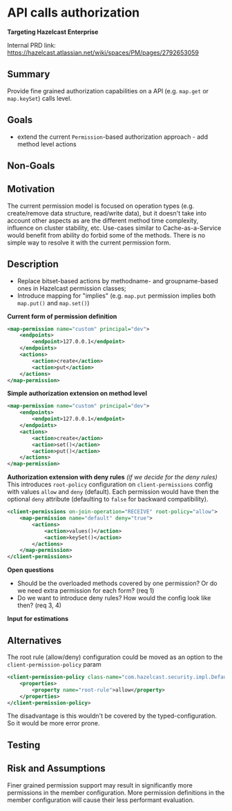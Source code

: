 # API calls authorization

**Targeting Hazelcast Enterprise**

Internal PRD link: https://hazelcast.atlassian.net/wiki/spaces/PM/pages/2792653059

## Summary

Provide fine grained authorization capabilities on a API (e.g. `map.get` or `map.keySet`) calls level.

## Goals

* extend the current `Permission`-based authorization approach - add method level actions

## Non-Goals


## Motivation

The current permission model is focused on operation types (e.g. create/remove data structure, read/write data), but it
doesn't take into account other aspects as are the different method time complexity, influence on cluster stability, etc.
Use-cases similar to Cache-as-a-Service would benefit from ability do forbid some of the methods. There is no simple way
to resolve it with the current permission form.

## Description

* Replace bitset-based actions by methodname- and groupname-based ones in Hazelcast permission classes;
* Introduce mapping for "implies" (e.g. `map.put` permission implies both `map.put()` and `map.set()`)


**Current form of permission definition**
```xml
<map-permission name="custom" principal="dev">
    <endpoints>
        <endpoint>127.0.0.1</endpoint>
    </endpoints>
    <actions>
        <action>create</action>
        <action>put</action>
    </actions>
</map-permission>
```

**Simple authorization extension on method level**
```xml
<map-permission name="custom" principal="dev">
    <endpoints>
        <endpoint>127.0.0.1</endpoint>
    </endpoints>
    <actions>
        <action>create</action>
        <action>set()</action>
        <action>put()</action>
    </actions>
</map-permission>
```

**Authorization extension with deny rules**
*(if we decide for the deny rules)*
This introduces `root-policy` configuration on `client-permissions` config with values `allow` and `deny` (default).
Each permission would have then the optional `deny` attribute (defaulting to `false` for backward compatibility).
```xml
<client-permissions on-join-operation="RECEIVE" root-policy="allow">
    <map-permission name="default" deny="true">
        <actions>
            <action>values()</action>
            <action>keySet()</action>
        </actions>
    </map-permission>
</client-permissions>
```

**Open questions**

* Should be the overloaded methods covered by one permission? Or do we need extra permission for each form? (req 1)
* Do we want to introduce deny rules? How would the config look like then? (req 3, 4)

**Input for estimations**

## Alternatives

The root rule (allow/deny) configuration could be moved as an option to the `client-permission-policy` param 
```xml
<client-permission-policy class-name="com.hazelcast.security.impl.DefaultPermissionPolicy">
    <properties>
        <property name="root-rule">allow</property>
    </properties>
</client-permission-policy>
```
The disadvantage is this wouldn't be covered by the typed-configuration. So it would be more error prone.

## Testing


## Risk and Assumptions

Finer grained permission support may result in significantly more permissions in the member configuration.
More permission definitions in the member configuration will cause their less performant evaluation.
